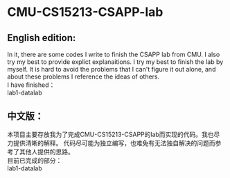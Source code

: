 # CMU-CS15213-CSAPP-lab
## English edition:
In it, there are some codes I write to finish the CSAPP lab from CMU. I also try my best to provide explict explanaitions.
I try my best to finish the lab by myself. It is hard to avoid the problems that I can't figure it out alone, and about these problems I reference the ideas of others.  
I have finished：  
lab1-datalab  

## 中文版：
本项目主要存放我为了完成CMU-CS15213-CSAPP的lab而实现的代码。我也尽力提供清晰的解释。
代码尽可能为独立编写，也难免有无法独自解决的问题而参考了其他人提供的思路。  
目前已完成的部分：  
lab1-datalab  
